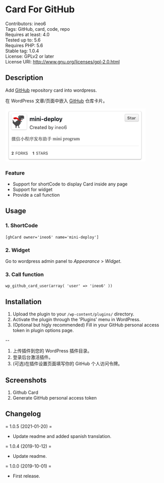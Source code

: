 # Card For GitHub
Contributors: ineo6\
Tags: GitHub, card, code, repo\
Requires at least: 4.0\
Tested up to: 5.6\
Requires PHP: 5.6\
Stable tag: 1.0.4\
License: GPLv2 or later\
License URI: http://www.gnu.org/licenses/gpl-2.0.html

## Description

Add [GitHub](https://github.com/) repository card into wordpress.

在 WordPress 文章/页面中嵌入 [GitHub](https://github.com/) 仓库卡片。

![Example](screenshot-1.png)

### Feature

- Support for shortCode to display Card inside any page
- Support for widget
- Provide a call function

## Usage

### 1. ShortCode

`[ghCard owner='ineo6' name='mini-deploy']`

### 2. Widget

Go to wordpress admin panel to *Appearance* > *Widget*.

### 3. Call function

`wp_github_card_user(array( 'user' => 'ineo6' ))`

## Installation

1. Upload the plugin to your `/wp-content/plugins/` directory.
2. Activate the plugin through the 'Plugins' menu in WordPress.
3. (Optional but higly recommended) Fill in your GitHub personal access token in plugin options page.

--

1. 上传插件到您的 WordPress 插件目录。
2. 登录后台激活插件。
3. (可选)在插件设置页面填写你的 GitHub 个人访问令牌。

## Screenshots

1. Github Card
2. Generate GitHub personal access token

## Changelog

= 1.0.5 (2021-01-20) =
* Update readme and added spanish translation.

= 1.0.4 (2019-10-12) =
* Update readme.

= 1.0.0 (2019-10-01) =
* First release.